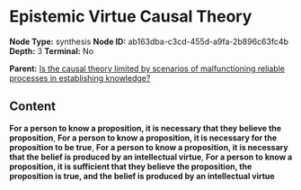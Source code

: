 # Epistemic Virtue Causal Theory

**Node Type:** synthesis
**Node ID:** ab163dba-c3cd-455d-a9fa-2b896c63fc4b
**Depth:** 3
**Terminal:** No

**Parent:** [Is the causal theory limited by scenarios of malfunctioning reliable processes in establishing knowledge?](is-the-causal-theory-limited-by-scenarios-of-malfunctioning-reliable-processes-in-establishing-knowledge.md)

## Content

**For a person to know a proposition, it is necessary that they believe the proposition**, **For a person to know a proposition, it is necessary for the proposition to be true**, **For a person to know a proposition, it is necessary that the belief is produced by an intellectual virtue**, **For a person to know a proposition, it is sufficient that they believe the proposition, the proposition is true, and the belief is produced by an intellectual virtue**
